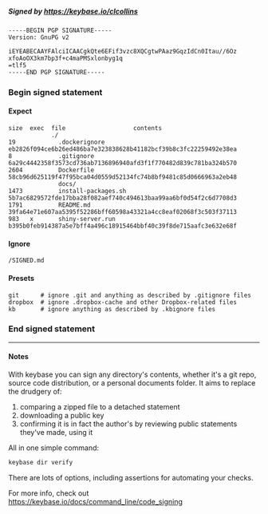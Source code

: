 ##### Signed by https://keybase.io/clcollins
```
-----BEGIN PGP SIGNATURE-----
Version: GnuPG v2

iEYEABECAAYFAlciICAACgkQte6EFif3vzc8XQCgtwPAaz9GqzIdCn0Itau//6Oz
xfoAoOX3km7bp3f+c4maPMSxlonbyg1q
=tlf5
-----END PGP SIGNATURE-----

```

<!-- END SIGNATURES -->

### Begin signed statement 

#### Expect

```
size  exec  file                   contents                                                        
            ./                                                                                     
19            .dockerignore        eb2826f094ce6b26ed486ba7e323838628b41182bcf39b8c3fc22259492e38ea
8             .gitignore           6a29c4442358f3573cd736ab7136896940afd3f1f770482d839c781ba324b570
2604          Dockerfile           58cb96d625119f47f95bca04d0559d52134fc74b8bf9481c85d0666963a2eb48
              docs/                                                                                
1473          install-packages.sh  5b7ac6829572fde17bba28f082aef740c494613baa99aa6bf0d54f2c6d7708d3
1791          README.md            39fa64e71e607aa5395f52286bff60598a43321a4cc8eaf02068f3c503f37113
983   x       shiny-server.run     b395b0feb914387a5e7bff4a496c18915464bbf40c39f8de715aafc3e632e68f
```

#### Ignore

```
/SIGNED.md
```

#### Presets

```
git      # ignore .git and anything as described by .gitignore files
dropbox  # ignore .dropbox-cache and other Dropbox-related files    
kb       # ignore anything as described by .kbignore files          
```

<!-- summarize version = 0.0.9 -->

### End signed statement

<hr>

#### Notes

With keybase you can sign any directory's contents, whether it's a git repo,
source code distribution, or a personal documents folder. It aims to replace the drudgery of:

  1. comparing a zipped file to a detached statement
  2. downloading a public key
  3. confirming it is in fact the author's by reviewing public statements they've made, using it

All in one simple command:

```bash
keybase dir verify
```

There are lots of options, including assertions for automating your checks.

For more info, check out https://keybase.io/docs/command_line/code_signing